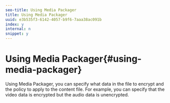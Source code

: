 ```yaml
---
seo-title: Using Media Packager
title: Using Media Packager
uuid: e3b535f3-6142-4057-b9f6-7aaa38ac091b
index: y
internal: n
snippet: y
---
```


# Using Media Packager{#using-media-packager}

Using Media Packager, you can specify what data in the file to encrypt and the policy to apply to the content file. For example, you can specify that the video data is encrypted but the audio data is unencrypted. 
